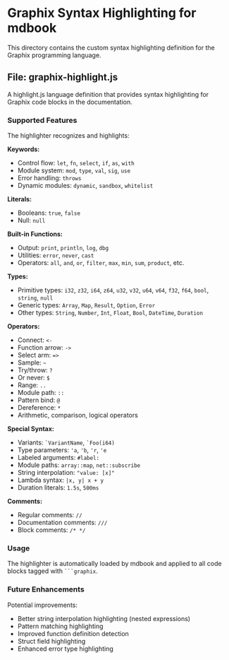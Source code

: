 # Graphix Syntax Highlighting for mdbook

This directory contains the custom syntax highlighting definition for the Graphix programming language.

## File: graphix-highlight.js

A highlight.js language definition that provides syntax highlighting for Graphix code blocks in the documentation.

### Supported Features

The highlighter recognizes and highlights:

**Keywords:**
- Control flow: `let`, `fn`, `select`, `if`, `as`, `with`
- Module system: `mod`, `type`, `val`, `sig`, `use`
- Error handling: `throws`
- Dynamic modules: `dynamic`, `sandbox`, `whitelist`

**Literals:**
- Booleans: `true`, `false`
- Null: `null`

**Built-in Functions:**
- Output: `print`, `println`, `log`, `dbg`
- Utilities: `error`, `never`, `cast`
- Operators: `all`, `and`, `or`, `filter`, `max`, `min`, `sum`, `product`, etc.

**Types:**
- Primitive types: `i32`, `z32`, `i64`, `z64`, `u32`, `v32`, `u64`, `v64`, `f32`, `f64`, `bool`, `string`, `null`
- Generic types: `Array`, `Map`, `Result`, `Option`, `Error`
- Other types: `String`, `Number`, `Int`, `Float`, `Bool`, `DateTime`, `Duration`

**Operators:**
- Connect: `<-`
- Function arrow: `->`
- Select arm: `=>`
- Sample: `~`
- Try/throw: `?`
- Or never: `$`
- Range: `..`
- Module path: `::`
- Pattern bind: `@`
- Dereference: `*`
- Arithmetic, comparison, logical operators

**Special Syntax:**
- Variants: `` `VariantName ``, `` `Foo(i64) ``
- Type parameters: `'a`, `'b`, `'r`, `'e`
- Labeled arguments: `#label:`
- Module paths: `array::map`, `net::subscribe`
- String interpolation: `"value: [x]"`
- Lambda syntax: `|x, y| x + y`
- Duration literals: `1.5s`, `500ms`

**Comments:**
- Regular comments: `//`
- Documentation comments: `///`
- Block comments: `/* */`

### Usage

The highlighter is automatically loaded by mdbook and applied to all code blocks tagged with ` ```graphix `.

### Future Enhancements

Potential improvements:
- Better string interpolation highlighting (nested expressions)
- Pattern matching highlighting
- Improved function definition detection
- Struct field highlighting
- Enhanced error type highlighting
